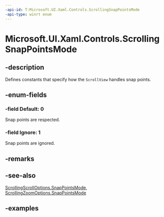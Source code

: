 ```yaml
---
-api-id: T:Microsoft.UI.Xaml.Controls.ScrollingSnapPointsMode
-api-type: winrt enum
---
```


# Microsoft.UI.Xaml.Controls.ScrollingSnapPointsMode

<!--
public enum ScrollingSnapPointsMode
-->

## -description

Defines constants that specify how the `ScrollView` handles snap points.

## -enum-fields

### -field Default: 0

Snap points are respected.

### -field Ignore: 1

Snap points are ignored.

## -remarks

## -see-also

[ScrollingScrollOptions.SnapPointsMode](scrollingscrolloptions_snappointsmode.md), [ScrollingZoomOptions.SnapPointsMode](scrollingzoomoptions_snappointsmode.md)

## -examples

